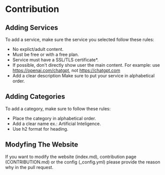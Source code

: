 # Contribution

## Adding Services
To add a service, make sure the service you selected follow these rules:
- No explict/adult content.
- Must be free or with a free plan.
- Service must have a SSL/TLS certificate*.
- If possible, don't directly show user the main content. For example: use https://openai.com/chatgpt, not https://chatgpt.com
- Add a clear description
Make sure to put your service in alphabetical order.
## Adding Categories
To add a category, make sure to follow these rules:
- Place the category in alphabetical order.
- Add a clear name ex.: Artificial Inteligence.
- Use h2 format for heading.
## Modyfing The Website
If you want to modify the website (index.md), contribution page (CONTRIBUTION.md) or the config (_config.yml) please provide the reason why in the pull request.
